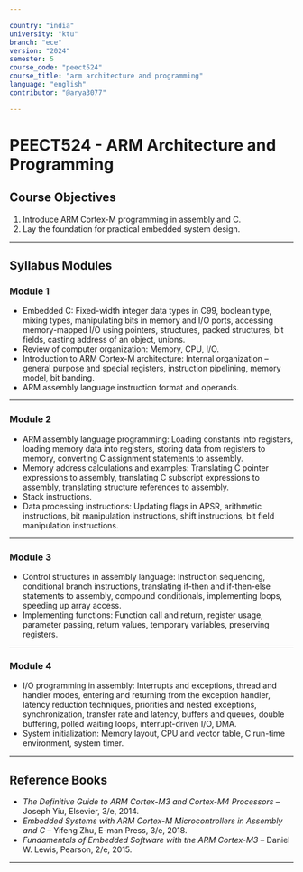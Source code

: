 ```yaml
---

country: "india"
university: "ktu"
branch: "ece"
version: "2024"
semester: 5
course_code: "peect524"
course_title: "arm architecture and programming"
language: "english"
contributor: "@arya3077"

---
```


# PEECT524 - ARM Architecture and Programming

## Course Objectives

1. Introduce ARM Cortex-M programming in assembly and C.  
2. Lay the foundation for practical embedded system design.

---

## Syllabus Modules

### Module 1
- Embedded C: Fixed-width integer data types in C99, boolean type, mixing types, manipulating bits in memory and I/O ports, accessing memory-mapped I/O using pointers, structures, packed structures, bit fields, casting address of an object, unions.  
- Review of computer organization: Memory, CPU, I/O.  
- Introduction to ARM Cortex-M architecture: Internal organization – general purpose and special registers, instruction pipelining, memory model, bit banding.  
- ARM assembly language instruction format and operands.

---

### Module 2
- ARM assembly language programming: Loading constants into registers, loading memory data into registers, storing data from registers to memory, converting C assignment statements to assembly.  
- Memory address calculations and examples: Translating C pointer expressions to assembly, translating C subscript expressions to assembly, translating structure references to assembly.  
- Stack instructions.  
- Data processing instructions: Updating flags in APSR, arithmetic instructions, bit manipulation instructions, shift instructions, bit field manipulation instructions.

---

### Module 3
- Control structures in assembly language: Instruction sequencing, conditional branch instructions, translating if-then and if-then-else statements to assembly, compound conditionals, implementing loops, speeding up array access.  
- Implementing functions: Function call and return, register usage, parameter passing, return values, temporary variables, preserving registers.

---

### Module 4
- I/O programming in assembly: Interrupts and exceptions, thread and handler modes, entering and returning from the exception handler, latency reduction techniques, priorities and nested exceptions, synchronization, transfer rate and latency, buffers and queues, double buffering, polled waiting loops, interrupt-driven I/O, DMA.  
- System initialization: Memory layout, CPU and vector table, C run-time environment, system timer.

---

## Reference Books

- *The Definitive Guide to ARM Cortex-M3 and Cortex-M4 Processors* – Joseph Yiu, Elsevier, 3/e, 2014.  
- *Embedded Systems with ARM Cortex-M Microcontrollers in Assembly and C* – Yifeng Zhu, E-man Press, 3/e, 2018.  
- *Fundamentals of Embedded Software with the ARM Cortex-M3* – Daniel W. Lewis, Pearson, 2/e, 2015.  

---
